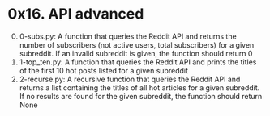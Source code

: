 # 0x16. API advanced

0. 0-subs.py: A function that queries the Reddit API and returns the number of subscribers (not active users, total subscribers) for a given subreddit. If an invalid subreddit is given, the function should return 0
1. 1-top_ten.py: A function that queries the Reddit API and prints the titles of the first 10 hot posts listed for a given subreddit
2. 2-recurse.py: A recursive function that queries the Reddit API and returns a list containing the titles of all hot articles for a given subreddit. If no results are found for the given subreddit, the function should return None